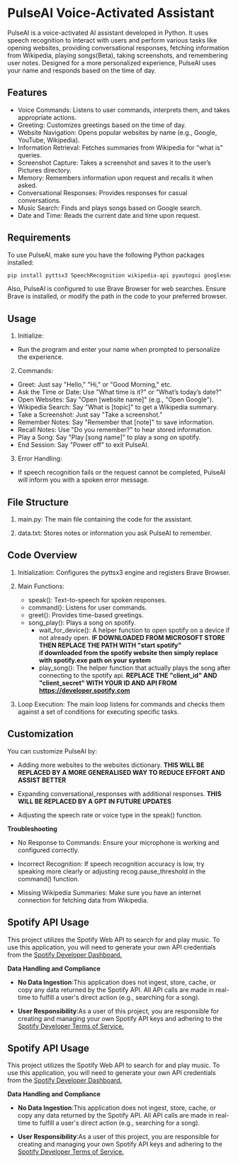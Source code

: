 # PulseAI Voice-Activated Assistant

PulseAI is a voice-activated AI assistant developed in Python. It uses speech recognition to interact with users and perform various tasks like opening websites, providing conversational responses, fetching information from Wikipedia, playing songs(Beta), taking screenshots, and remembering user notes. Designed for a more personalized experience, PulseAI uses your name and responds based on the time of day.

## Features

- Voice Commands: Listens to user commands, interprets them, and takes appropriate actions.
- Greeting: Customizes greetings based on the time of day.
- Website Navigation: Opens popular websites by name (e.g., Google, YouTube, Wikipedia).
- Information Retrieval: Fetches summaries from Wikipedia for "what is" queries.
- Screenshot Capture: Takes a screenshot and saves it to the user’s Pictures directory.
- Memory: Remembers information upon request and recalls it when asked.
- Conversational Responses: Provides responses for casual conversations.
- Music Search: Finds and plays songs based on Google search.
- Date and Time: Reads the current date and time upon request.

## Requirements

To use PulseAI, make sure you have the following Python packages installed:

```bash
pip install pyttsx3 SpeechRecognition wikipedia-api pyautogui googlesearch-python spotipy pyaudio 
```

Also, PulseAI is configured to use Brave Browser for web searches. Ensure Brave is installed, or modify the path in the code to your preferred browser.

## Usage

1. Initialize:

- Run the program and enter your name when prompted to personalize the experience.

2. Commands:

- Greet: Just say "Hello," "Hi," or "Good Morning," etc.
- Ask the Time or Date: Use "What time is it?" or "What’s today’s date?"
- Open Websites: Say "Open [website name]" (e.g., "Open Google").
- Wikipedia Search: Say "What is [topic]" to get a Wikipedia summary.
- Take a Screenshot: Just say "Take a screenshot."
- Remember Notes: Say "Remember that [note]" to save information.
- Recall Notes: Use "Do you remember?" to hear stored information.
- Play a Song: Say "Play [song name]" to play a song on spotify.
- End Session: Say "Power off" to exit PulseAI.

3. Error Handling:

- If speech recognition fails or the request cannot be completed, PulseAI will inform you with a spoken error message.

## File Structure

1. main.py: The main file containing the code for the assistant.

2. data.txt: Stores notes or information you ask PulseAI to remember.


## Code Overview

1. Initialization: Configures the pyttsx3 engine and registers Brave Browser.

2. Main Functions:
    - speak(): Text-to-speech for spoken responses.
    - command(): Listens for user commands.
    - greet(): Provides time-based greetings.
    - song_play(): Plays a song on spotify.
        - wait_for_device(): A helper function to open spotify on a device if not already open.
            **IF DOWNLOADED FROM MICROSOFT STORE THEN REPLACE THE PATH WITH "start spotify"<br>if downloaded from the spotify website then simply replace with spotify.exe path on your system**
        - play_song(): The helper function that actually plays the song after connecting to the spotify api.
            **REPLACE THE "client_id" AND "client_secret" WITH YOUR ID AND API FROM https://developer.spotify.com**

3. Loop Execution: The main loop listens for commands and checks them against a set of conditions for executing specific tasks.

## Customization

You can customize PulseAI by:

- Adding more websites to the websites dictionary.
    **THIS WILL BE REPLACED BY A MORE GENERALISED WAY TO REDUCE EFFORT AND ASSIST BETTER**

- Expanding conversational_responses with additional responses.
    **THIS WILL BE REPLACED BY A GPT IN FUTURE UPDATES**

- Adjusting the speech rate or voice type in the speak() function.


**Troubleshooting**

- No Response to Commands: Ensure your microphone is working and configured correctly.

- Incorrect Recognition: If speech recognition accuracy is low, try speaking more clearly or adjusting recog.pause_threshold in the command() function.

- Missing Wikipedia Summaries: Make sure you have an internet connection for fetching data from Wikipedia.

## Spotify API Usage

This project utilizes the Spotify Web API to search for and play music. To use this application, you will need to generate your own API credentials from the <a href = "https://developer.spotify.com">Spotify Developer Dashboard.</a>

**Data Handling and Compliance**

- **No Data Ingestion**:This application does not ingest, store, cache, or copy any data returned by the Spotify API. All API calls are made in real-time to fulfill a user's direct action (e.g., searching for a song).

- **User Responsibility**:As a user of this project, you are responsible for creating and managing your own Spotify API keys and adhering to the <a href = "https://developer.spotify.com/terms">Spotify Developer Terms of Service.</a>



## Spotify API Usage

This project utilizes the Spotify Web API to search for and play music. To use this application, you will need to generate your own API credentials from the <a href = "https://developer.spotify.com">Spotify Developer Dashboard.</a>

**Data Handling and Compliance**

- **No Data Ingestion**:This application does not ingest, store, cache, or copy any data returned by the Spotify API. All API calls are made in real-time to fulfill a user's direct action (e.g., searching for a song).

- **User Responsibility**:As a user of this project, you are responsible for creating and managing your own Spotify API keys and adhering to the <a href = "https://developer.spotify.com/terms">Spotify Developer Terms of Service.</a>
